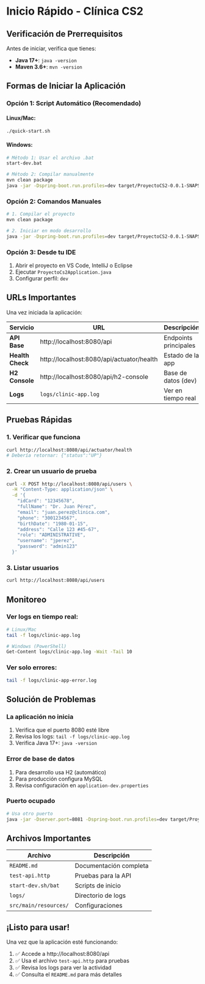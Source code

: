 #  Inicio Rápido - Clínica CS2

##  Verificación de Prerrequisitos

Antes de iniciar, verifica que tienes:

- **Java 17+**: `java -version`
- **Maven 3.6+**: `mvn -version`

##  Formas de Iniciar la Aplicación

### Opción 1: Script Automático (Recomendado)

#### Linux/Mac:
```bash
./quick-start.sh
```

#### Windows:
```bash
# Método 1: Usar el archivo .bat
start-dev.bat

# Método 2: Compilar manualmente
mvn clean package
java -jar -Dspring-boot.run.profiles=dev target/ProyectoCS2-0.0.1-SNAPSHOT.jar
```

### Opción 2: Comandos Manuales

```bash
# 1. Compilar el proyecto
mvn clean package

# 2. Iniciar en modo desarrollo
java -jar -Dspring-boot.run.profiles=dev target/ProyectoCS2-0.0.1-SNAPSHOT.jar
```

### Opción 3: Desde tu IDE

1. Abrir el proyecto en VS Code, IntelliJ o Eclipse
2. Ejecutar `ProyectoCs2Application.java`
3. Configurar perfil: `dev`

##  URLs Importantes

Una vez iniciada la aplicación:

| Servicio | URL | Descripción |
|----------|-----|-------------|
| **API Base** | http://localhost:8080/api | Endpoints principales |
| **Health Check** | http://localhost:8080/api/actuator/health | Estado de la app |
| **H2 Console** | http://localhost:8080/api/h2-console | Base de datos (dev) |
| **Logs** | `logs/clinic-app.log` | Ver en tiempo real |

##  Pruebas Rápidas

### 1. Verificar que funciona
```bash
curl http://localhost:8080/api/actuator/health
# Debería retornar: {"status":"UP"}
```

### 2. Crear un usuario de prueba
```bash
curl -X POST http://localhost:8080/api/users \
  -H "Content-Type: application/json" \
  -d '{
    "idCard": "12345678",
    "fullName": "Dr. Juan Pérez",
    "email": "juan.perez@clinica.com",
    "phone": "3001234567",
    "birthDate": "1980-01-15",
    "address": "Calle 123 #45-67",
    "role": "ADMINISTRATIVE",
    "username": "jperez",
    "password": "admin123"
  }'
```

### 3. Listar usuarios
```bash
curl http://localhost:8080/api/users
```

##  Monitoreo

### Ver logs en tiempo real:
```bash
# Linux/Mac
tail -f logs/clinic-app.log

# Windows (PowerShell)
Get-Content logs/clinic-app.log -Wait -Tail 10
```

### Ver solo errores:
```bash
tail -f logs/clinic-app-error.log
```

##  Solución de Problemas

###  La aplicación no inicia
1. Verifica que el puerto 8080 esté libre
2. Revisa los logs: `tail -f logs/clinic-app.log`
3. Verifica Java 17+: `java -version`

###  Error de base de datos
1. Para desarrollo usa H2 (automático)
2. Para producción configura MySQL
3. Revisa configuración en `application-dev.properties`

###  Puerto ocupado
```bash
# Usa otro puerto
java -jar -Dserver.port=8081 -Dspring-boot.run.profiles=dev target/ProyectoCS2-0.0.1-SNAPSHOT.jar
```

##  Archivos Importantes

| Archivo | Descripción |
|---------|-------------|
| `README.md` | Documentación completa |
| `test-api.http` | Pruebas para la API |
| `start-dev.sh/bat` | Scripts de inicio |
| `logs/` | Directorio de logs |
| `src/main/resources/` | Configuraciones |

## ¡Listo para usar!

Una vez que la aplicación esté funcionando:

1. ✅ Accede a http://localhost:8080/api
2. ✅ Usa el archivo `test-api.http` para pruebas
3. ✅ Revisa los logs para ver la actividad
4. ✅ Consulta el `README.md` para más detalles

